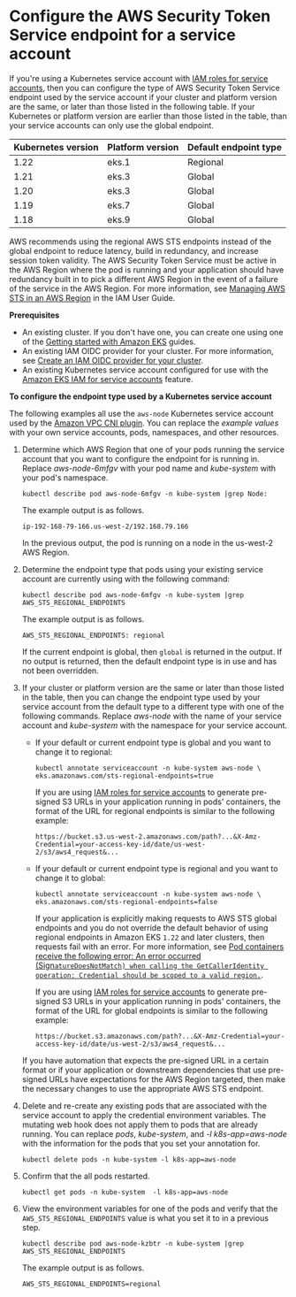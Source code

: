 # Configure the AWS Security Token Service endpoint for a service account<a name="configure-sts-endpoint"></a>

If you're using a Kubernetes service account with [IAM roles for service accounts](iam-roles-for-service-accounts.md), then you can configure the type of AWS Security Token Service endpoint used by the service account if your cluster and platform version are the same, or later than those listed in the following table\. If your Kubernetes or platform version are earlier than those listed in the table, than your service accounts can only use the global endpoint\.


| Kubernetes version | Platform version | Default endpoint type | 
| --- | --- | --- | 
| 1\.22 | eks\.1 | Regional | 
| 1\.21 | eks\.3 | Global | 
| 1\.20 | eks\.3 | Global | 
| 1\.19 | eks\.7 | Global | 
| 1\.18 | eks\.9 | Global | 

AWS recommends using the regional AWS STS endpoints instead of the global endpoint to reduce latency, build in redundancy, and increase session token validity\. The AWS Security Token Service must be active in the AWS Region where the pod is running and your application should have redundancy built in to pick a different AWS Region in the event of a failure of the service in the AWS Region\. For more information, see [Managing AWS STS in an AWS Region](https://docs.aws.amazon.com/IAM/latest/UserGuide/id_credentials_temp_enable-regions.html) in the IAM User Guide\.

**Prerequisites**
+ An existing cluster\. If you don't have one, you can create one using one of the [Getting started with Amazon EKS](getting-started.md) guides\.
+ An existing IAM OIDC provider for your cluster\. For more information, see [Create an IAM OIDC provider for your cluster](enable-iam-roles-for-service-accounts.md)\.
+ An existing Kubernetes service account configured for use with the [Amazon EKS IAM for service accounts](iam-roles-for-service-accounts.md) feature\.

**To configure the endpoint type used by a Kubernetes service account**

The following examples all use the `aws-node` Kubernetes service account used by the [Amazon VPC CNI plugin](cni-iam-role.md)\. You can replace the *example values* with your own service accounts, pods, namespaces, and other resources\.

1. Determine which AWS Region that one of your pods running the service account that you want to configure the endpoint for is running in\. Replace *aws\-node\-6mfgv* with your pod name and *kube\-system* with your pod's namespace\.

   ```
   kubectl describe pod aws-node-6mfgv -n kube-system |grep Node:
   ```

   The example output is as follows\.

   ```
   ip-192-168-79-166.us-west-2/192.168.79.166
   ```

   In the previous output, the pod is running on a node in the us\-west\-2 AWS Region\.

1. Determine the endpoint type that pods using your existing service account are currently using with the following command:

   ```
   kubectl describe pod aws-node-6mfgv -n kube-system |grep AWS_STS_REGIONAL_ENDPOINTS
   ```

   The example output is as follows\.

   ```
   AWS_STS_REGIONAL_ENDPOINTS: regional
   ```

   If the current endpoint is global, then `global` is returned in the output\. If no output is returned, then the default endpoint type is in use and has not been overridden\.

1. If your cluster or platform version are the same or later than those listed in the table, then you can change the endpoint type used by your service account from the default type to a different type with one of the following commands\. Replace *aws\-node* with the name of your service account and *kube\-system* with the namespace for your service account\.
   + If your default or current endpoint type is global and you want to change it to regional:

     ```
     kubectl annotate serviceaccount -n kube-system aws-node \
     eks.amazonaws.com/sts-regional-endpoints=true
     ```

     If you are using [IAM roles for service accounts](iam-roles-for-service-accounts.md) to generate pre\-signed S3 URLs in your application running in pods' containers, the format of the URL for regional endpoints is similar to the following example:

     ```
     https://bucket.s3.us-west-2.amazonaws.com/path?...&X-Amz-Credential=your-access-key-id/date/us-west-2/s3/aws4_request&...
     ```
   + If your default or current endpoint type is regional and you want to change it to global:

     ```
     kubectl annotate serviceaccount -n kube-system aws-node \
     eks.amazonaws.com/sts-regional-endpoints=false
     ```

     If your application is explicitly making requests to AWS STS global endpoints and you do not override the default behavior of using regional endpoints in Amazon EKS `1.22` and later clusters, then requests fail with an error\. For more information, see [Pod containers receive the following error: An error occurred \(Sign`atureDoesNotMatch) when calling the GetCallerIdentity operation: Credential should be scoped to a valid region.`](troubleshooting_iam.md#security-iam-troubleshoot-wrong-sts-endpoint)\.

     If you are using [IAM roles for service accounts](iam-roles-for-service-accounts.md) to generate pre\-signed S3 URLs in your application running in pods' containers, the format of the URL for global endpoints is similar to the following example:

     ```
     https://bucket.s3.amazonaws.com/path?...&X-Amz-Credential=your-access-key-id/date/us-west-2/s3/aws4_request&...
     ```

   If you have automation that expects the pre\-signed URL in a certain format or if your application or downstream dependencies that use pre\-signed URLs have expectations for the AWS Region targeted, then make the necessary changes to use the appropriate AWS STS endpoint\.

1. Delete and re\-create any existing pods that are associated with the service account to apply the credential environment variables\. The mutating web hook does not apply them to pods that are already running\. You can replace *pods*, *kube\-system*, and *\-l k8s\-app=aws\-node* with the information for the pods that you set your annotation for\.

   ```
   kubectl delete pods -n kube-system -l k8s-app=aws-node
   ```

1. Confirm that the all pods restarted\.

   ```
   kubectl get pods -n kube-system  -l k8s-app=aws-node
   ```

1. View the environment variables for one of the pods and verify that the `AWS_STS_REGIONAL_ENDPOINTS` value is what you set it to in a previous step\.

   ```
   kubectl describe pod aws-node-kzbtr -n kube-system |grep AWS_STS_REGIONAL_ENDPOINTS
   ```

   The example output is as follows\.

   ```
   AWS_STS_REGIONAL_ENDPOINTS=regional
   ```